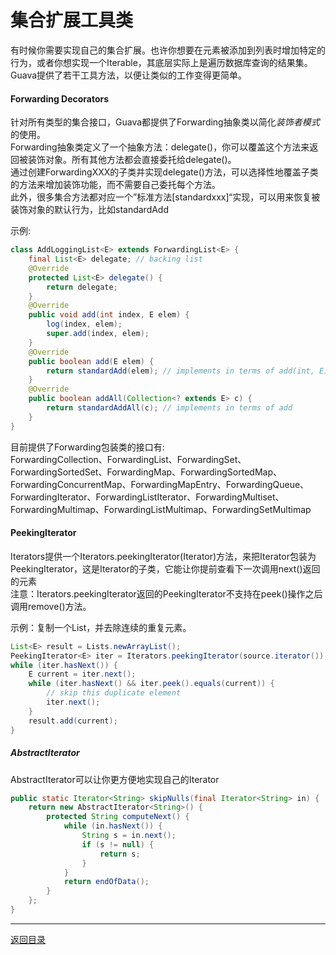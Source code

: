 集合扩展工具类
===
有时候你需要实现自己的集合扩展。也许你想要在元素被添加到列表时增加特定的行为，或者你想实现一个Iterable，其底层实际上是遍历数据库查询的结果集。Guava提供了若干工具方法，以便让类似的工作变得更简单。


#### Forwarding Decorators
针对所有类型的集合接口，Guava都提供了Forwarding抽象类以简化*装饰者模式*的使用。  
Forwarding抽象类定义了一个抽象方法：delegate()，你可以覆盖这个方法来返回被装饰对象。所有其他方法都会直接委托给delegate()。  
通过创建ForwardingXXX的子类并实现delegate()方法，可以选择性地覆盖子类的方法来增加装饰功能，而不需要自己委托每个方法。  
此外，很多集合方法都对应一个”标准方法[standardxxx]“实现，可以用来恢复被装饰对象的默认行为，比如standardAdd  

示例:  
```java  
class AddLoggingList<E> extends ForwardingList<E> {  
    final List<E> delegate; // backing list  
    @Override  
    protected List<E> delegate() {  
        return delegate;  
    }  
    @Override  
    public void add(int index, E elem) {  
        log(index, elem);  
        super.add(index, elem);  
    }  
    @Override  
    public boolean add(E elem) {  
        return standardAdd(elem); // implements in terms of add(int, E)  
    }  
    @Override  
    public boolean addAll(Collection<? extends E> c) {  
        return standardAddAll(c); // implements in terms of add  
    }  
}  

```

目前提供了Forwarding包装类的接口有:  
ForwardingCollection、ForwardingList、ForwardingSet、ForwardingSortedSet、ForwardingMap、ForwardingSortedMap、ForwardingConcurrentMap、ForwardingMapEntry、ForwardingQueue、ForwardingIterator、ForwardingListIterator、ForwardingMultiset、ForwardingMultimap、ForwardingListMultimap、ForwardingSetMultimap

#### PeekingIterator
Iterators提供一个Iterators.peekingIterator(Iterator)方法，来把Iterator包装为PeekingIterator，这是Iterator的子类，它能让你提前查看下一次调用next()返回的元素  
注意：Iterators.peekingIterator返回的PeekingIterator不支持在peek()操作之后调用remove()方法。 

示例：复制一个List，并去除连续的重复元素。
```java  
List<E> result = Lists.newArrayList();
PeekingIterator<E> iter = Iterators.peekingIterator(source.iterator());
while (iter.hasNext()) {
    E current = iter.next();
    while (iter.hasNext() && iter.peek().equals(current)) {
        // skip this duplicate element
        iter.next();
    }
    result.add(current);
}

```

##### AbstractIterator

AbstractIterator可以让你更方便地实现自己的Iterator

```java  
public static Iterator<String> skipNulls(final Iterator<String> in) {  
    return new AbstractIterator<String>() {  
        protected String computeNext() {  
            while (in.hasNext()) {  
                String s = in.next();  
                if (s != null) {  
                    return s;  
                }  
            }  
            return endOfData();  
        }  
    };  
}  

```

------
[返回目录](/README.md)
